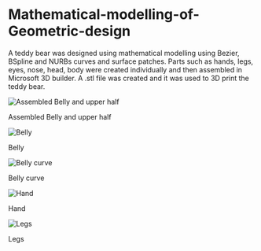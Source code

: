 # Mathematical-modelling-of-Geometric-design

A teddy bear was designed using mathematical modelling using Bezier, BSpline and NURBs curves and surface patches.
 Parts such as hands, legs, eyes, nose, head, body were created individually and then assembled in Microsoft 3D builder.
A .stl file was created and it was used to 3D print the teddy bear.

![Assembled Belly and upper half](https://user-images.githubusercontent.com/61206092/234787660-0968d2e5-1fdf-4b37-87ed-68c740c2b0f2.png)

Assembled Belly and upper half

![Belly](https://user-images.githubusercontent.com/61206092/234787663-dcdbbc4a-16ee-45d1-a193-75507a910cc7.png)

Belly

![Belly curve](https://user-images.githubusercontent.com/61206092/234787668-20c038b2-30f8-48a8-9dd1-549c58f1aa11.png)

Belly curve

![Hand](https://user-images.githubusercontent.com/61206092/234787670-7845d417-098d-49ec-a6a7-01fc6430b7dd.png)

Hand

![Legs](https://user-images.githubusercontent.com/61206092/234787672-6bc06e17-63ca-4f9b-b059-b6ccd75a404a.png)

Legs


